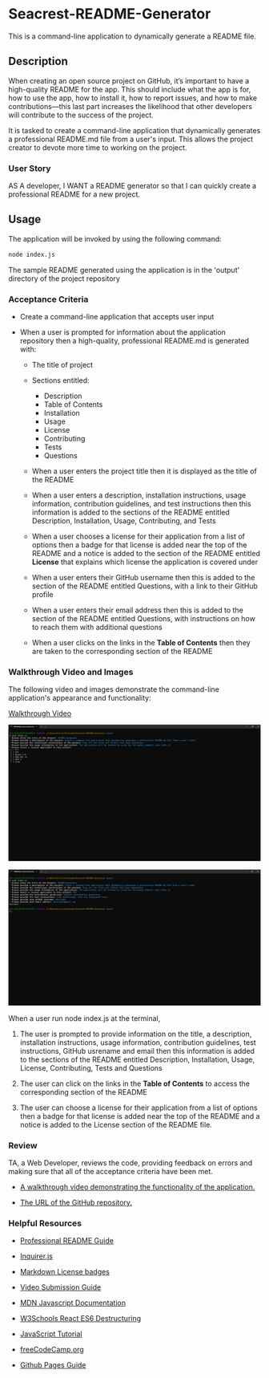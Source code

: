 # Seacrest-README-Generator

This is a command-line application to dynamically generate a README file.

## Description

When creating an open source project on GitHub, it’s important to have a high-quality README for the app. This should include what the app is for, how to use the app, how to install it, how to report issues, and how to make contributions—this last part increases the likelihood that other developers will contribute to the success of the project.

It is tasked to create a command-line application that dynamically generates a professional README.md file from a user's input. This allows the project creator to devote more time to working on the project.

### User Story

AS A developer, I WANT a README generator so that I can quickly create a professional README for a new project.

## Usage

The application will be invoked by using the following command:

```bash
node index.js
```
The sample README generated using the application is in the 'output' directory of the project repository

### Acceptance Criteria

* Create a command-line application that accepts user input

* When a user is prompted for information about the application repository then a high-quality, professional README.md is generated with:

    * The title of project

    * Sections entitled:
      * Description 
      * Table of Contents 
      * Installation 
      * Usage 
      * License 
      * Contributing 
      * Tests 
      * Questions

    * When a user enters the project title then it is displayed as the title of the README

    * When a user enters a description, installation instructions, usage information, contribution guidelines, and test instructions then this information is added to the sections of the README entitled Description, Installation, Usage, Contributing, and Tests

    * When a user chooses a license for their application from a list of options then a badge for that license is added near the top of the README and a notice is added to the section of the README entitled **License** that explains which license the application is covered under

    * When a user enters their GitHub username then this is added to the section of the README entitled Questions, with a link to their GitHub profile

    * When a user enters their email address then this is added to the section of the README entitled Questions, with instructions on how to reach them with additional questions

    * When a user clicks on the links in the **Table of Contents** then they are taken to the corresponding section of the README

### Walkthrough Video and Images

The following video and images demonstrate the command-line application's appearance and functionality:

[Walkthrough Video](https://watch.screencastify.com/v/Lypme462Gah8CVVR2xsQ)

![README-Generator commnad line user input mock up](./assets/images/mockup1.png)

![README-Generator command line application running mock up](./assets/images/mockup2.png)

When a user run node index.js at the terminal,

1. The user is prompted to provide information on the title, a description, installation instructions, usage information, contribution guidelines, test instructions, GitHub usrename and email then this information is added to the sections of the README entitled Description, Installation, Usage, License, Contributing, Tests and Questions

2. The user can click on the links in the **Table of Contents** to access the corresponding section of the README

3. The user can choose a license for their application from a list of options then a badge for that license is added near the top of the README and a notice is added to the License section of the README file.

### Review

TA, a Web Developer, reviews the code, providing feedback on errors and making sure that all of the acceptance criteria have been met.

* [A walkthrough video demonstrating the functionality of the application.](https://watch.screencastify.com/v/Lypme462Gah8CVVR2xsQ)

* [The URL of the GitHub repository.](https://github.com/seacrest3/Seacrest-README-Generator.git)

### Helpful Resources

- [Professional README Guide](https://coding-boot-camp.github.io/full-stack/github/professional-readme-guide)

- [Inquirer.js](https://www.npmjs.com/package/inquirer)

- [Markdown License badges](https://gist.github.com/lukas-h/2a5d00690736b4c3a7ba)

- [Video Submission Guide](https://coding-boot-camp.github.io/full-stack/computer-literacy/video-submission-guide)

- [MDN Javascript Documentation](https://developer.mozilla.org/en-US/docs/Web/JavaScript/)

- [W3Schools React ES6 Destructuring](https://www.w3schools.com/react/react_es6_destructuring.asp)

- [JavaScript Tutorial](https://www.javascripttutorial.net/)

- [freeCodeCamp.org](https://www.freecodecamp.org/)

- [Github Pages Guide](https://pages.github.com/)